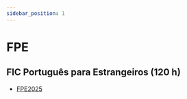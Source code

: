 ```yaml
---
sidebar_position: 1
---
```


# FPE

## FIC Português para Estrangeiros (120 h)

- [FPE2025](fpe2025)